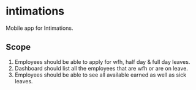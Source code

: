 # intimations
Mobile app for Intimations.

## Scope
1. Employees should be able to apply for wfh, half day & full day leaves.
2. Dashboard should list all the employees that are wfh or are on leave.
3. Employees should be able to see all available earned as well as sick leaves.
